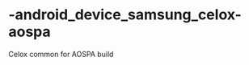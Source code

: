 -android_device_samsung_celox-aospa
===================================

Celox common for AOSPA build
